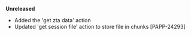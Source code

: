 **Unreleased**
* Added the 'get zta data' action
* Updated 'get session file' action to store file in chunks [PAPP-24293]